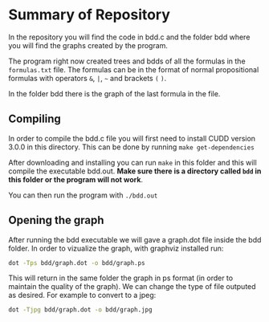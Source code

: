 # Summary of Repository

In the repository you will find the code in bdd.c and the folder bdd where you will find the graphs created by the program.

The program right now created trees and bdds of all the formulas in the `formulas.txt` file. The formulas can be in the format of normal propositional formulas with operators `&`, `|`, `~` and brackets `(` `)`.

In the folder bdd there is the graph of the last formula in the file.

## Compiling

In order to compile the bdd.c file you will first need to install CUDD version 3.0.0 in this directory. This can be done by running `make get-dependencies`

After downloading and installing you can run `make` in this folder and this will compile the executable bdd.out. **Make sure there is a directory called `bdd` in this folder or the program will not work**.

You can then run the program with `./bdd.out`

## Opening the graph

After running the bdd executable we will gave a graph.dot file inside the bdd folder.
In order to vizualize the graph, with graphviz installed run:

```bash
dot -Tps bdd/graph.dot -o bdd/graph.ps
```

This will return in the same folder the graph in ps format (in order to maintain the quality of the graph). We can change the type of file outputed as desired. For example to convert to a jpeg:

```bash
dot -Tjpg bdd/graph.dot -o bdd/graph.jpg
```
